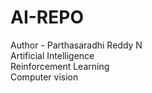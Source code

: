 # AI-REPO
Author - Parthasaradhi Reddy N
<br>
Artificial Intelligence
<br>
Reinforcement Learning
<br>
Computer vision
<br>
